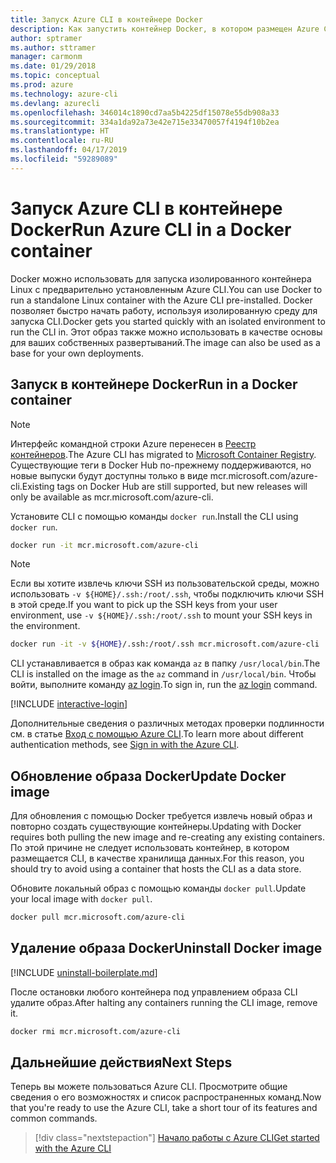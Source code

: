 ```yaml
---
title: Запуск Azure CLI в контейнере Docker
description: Как запустить контейнер Docker, в котором размещен Azure CLI
author: sptramer
ms.author: sttramer
manager: carmonm
ms.date: 01/29/2018
ms.topic: conceptual
ms.prod: azure
ms.technology: azure-cli
ms.devlang: azurecli
ms.openlocfilehash: 346014c1890cd7aa5b4225df15078e55db908a33
ms.sourcegitcommit: 334a1da92a73e42e715e33470057f4194f10b2ea
ms.translationtype: HT
ms.contentlocale: ru-RU
ms.lasthandoff: 04/17/2019
ms.locfileid: "59289089"
---
```

# <a name="run-azure-cli-in-a-docker-container"></a><span data-ttu-id="75373-103">Запуск Azure CLI в контейнере Docker</span><span class="sxs-lookup"><span data-stu-id="75373-103">Run Azure CLI in a Docker container</span></span>

<span data-ttu-id="75373-104">Docker можно использовать для запуска изолированного контейнера Linux с предварительно установленным Azure CLI.</span><span class="sxs-lookup"><span data-stu-id="75373-104">You can use Docker to run a standalone Linux container with the Azure CLI pre-installed.</span></span> <span data-ttu-id="75373-105">Docker позволяет быстро начать работу, используя изолированную среду для запуска CLI.</span><span class="sxs-lookup"><span data-stu-id="75373-105">Docker gets you started quickly with an isolated environment to run the CLI in.</span></span> <span data-ttu-id="75373-106">Этот образ также можно использовать в качестве основы для ваших собственных развертываний.</span><span class="sxs-lookup"><span data-stu-id="75373-106">The image can also be used as a base for your own deployments.</span></span>

## <a name="run-in-a-docker-container"></a><span data-ttu-id="75373-107">Запуск в контейнере Docker</span><span class="sxs-lookup"><span data-stu-id="75373-107">Run in a Docker container</span></span>

> [!NOTE]
> <span data-ttu-id="75373-108">Интерфейс командной строки Azure перенесен в [Реестр контейнеров](https://azure.microsoft.com/services/container-registry).</span><span class="sxs-lookup"><span data-stu-id="75373-108">The Azure CLI has migrated to [Microsoft Container Registry](https://azure.microsoft.com/services/container-registry).</span></span> <span data-ttu-id="75373-109">Существующие теги в Docker Hub по-прежнему поддерживаются, но новые выпуски будут доступны только в виде mcr.microsoft.com/azure-cli.</span><span class="sxs-lookup"><span data-stu-id="75373-109">Existing tags on Docker Hub are still supported, but new releases will only be available as mcr.microsoft.com/azure-cli.</span></span>

<span data-ttu-id="75373-110">Установите CLI с помощью команды `docker run`.</span><span class="sxs-lookup"><span data-stu-id="75373-110">Install the CLI using `docker run`.</span></span>

   ```bash
   docker run -it mcr.microsoft.com/azure-cli
   ```

> [!NOTE]
> <span data-ttu-id="75373-111">Если вы хотите извлечь ключи SSH из пользовательской среды, можно использовать `-v ${HOME}/.ssh:/root/.ssh`, чтобы подключить ключи SSH в этой среде.</span><span class="sxs-lookup"><span data-stu-id="75373-111">If you want to pick up the SSH keys from your user environment, use `-v ${HOME}/.ssh:/root/.ssh` to mount your SSH keys in the environment.</span></span>
>
> ```bash
> docker run -it -v ${HOME}/.ssh:/root/.ssh mcr.microsoft.com/azure-cli
> ```

<span data-ttu-id="75373-112">CLI устанавливается в образ как команда `az` в папку `/usr/local/bin`.</span><span class="sxs-lookup"><span data-stu-id="75373-112">The CLI is installed on the image as the `az` command in `/usr/local/bin`.</span></span> <span data-ttu-id="75373-113">Чтобы войти, выполните команду [az login](/cli/azure/reference-index#az-login).</span><span class="sxs-lookup"><span data-stu-id="75373-113">To sign in, run the [az login](/cli/azure/reference-index#az-login) command.</span></span>

[!INCLUDE [interactive-login](includes/interactive-login.md)]

<span data-ttu-id="75373-114">Дополнительные сведения о различных методах проверки подлинности см. в статье [Вход с помощью Azure CLI](authenticate-azure-cli.md).</span><span class="sxs-lookup"><span data-stu-id="75373-114">To learn more about different authentication methods, see [Sign in with the Azure CLI](authenticate-azure-cli.md).</span></span>

## <a name="update-docker-image"></a><span data-ttu-id="75373-115">Обновление образа Docker</span><span class="sxs-lookup"><span data-stu-id="75373-115">Update Docker image</span></span>

<span data-ttu-id="75373-116">Для обновления с помощью Docker требуется извлечь новый образ и повторно создать существующие контейнеры.</span><span class="sxs-lookup"><span data-stu-id="75373-116">Updating with Docker requires both pulling the new image and re-creating any existing containers.</span></span> <span data-ttu-id="75373-117">По этой причине не следует использовать контейнер, в котором размещается CLI, в качестве хранилища данных.</span><span class="sxs-lookup"><span data-stu-id="75373-117">For this reason, you should try to avoid using a container that hosts the CLI as a data store.</span></span>

<span data-ttu-id="75373-118">Обновите локальный образ с помощью команды `docker pull`.</span><span class="sxs-lookup"><span data-stu-id="75373-118">Update your local image with `docker pull`.</span></span>

```bash
docker pull mcr.microsoft.com/azure-cli
```

## <a name="uninstall-docker-image"></a><span data-ttu-id="75373-119">Удаление образа Docker</span><span class="sxs-lookup"><span data-stu-id="75373-119">Uninstall Docker image</span></span>

[!INCLUDE [uninstall-boilerplate.md](includes/uninstall-boilerplate.md)]

<span data-ttu-id="75373-120">После остановки любого контейнера под управлением образа CLI удалите образ.</span><span class="sxs-lookup"><span data-stu-id="75373-120">After halting any containers running the CLI image, remove it.</span></span>

```bash
docker rmi mcr.microsoft.com/azure-cli
```

## <a name="next-steps"></a><span data-ttu-id="75373-121">Дальнейшие действия</span><span class="sxs-lookup"><span data-stu-id="75373-121">Next Steps</span></span>

<span data-ttu-id="75373-122">Теперь вы можете пользоваться Azure CLI. Просмотрите общие сведения о его возможностях и список распространенных команд.</span><span class="sxs-lookup"><span data-stu-id="75373-122">Now that you're ready to use the Azure CLI, take a short tour of its features and common commands.</span></span>

> [!div class="nextstepaction"]
> [<span data-ttu-id="75373-123">Начало работы с Azure CLI</span><span class="sxs-lookup"><span data-stu-id="75373-123">Get started with the Azure CLI</span></span>](get-started-with-azure-cli.md)
